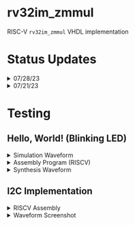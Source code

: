 # rv32im_zmmul
RISC-V ```rv32im_zmmul``` VHDL implementation

# Status Updates  
<details>
  <summary>07/28/23 </summary>
  
  + I2C (Master Write) module added, which simulates and synthesizes.
  + Capable of sending single & multiple bytes at 100 kHz. 
</details>
<details>
  <summary>07/21/23  </summary>
  
  + Basic blinking led program properly synthesized and implemented on Basys 3
    + Using 50 MHz CPU clock  
  + ```zmmul``` instructions not yet implemented 
  + Remaining instructions of rv32i todo
    + https://docs.google.com/document/d/11gn7-yY5YjZeH5jf3WMUH8FKyT9lCqL0K3gcKlKGxgU/edit?usp=sharing
</details>

# Testing
## Hello, World! (Blinking LED)
<details>
  <summary>Simulation Waveform</summary>
  
  ![Simulation Waveform](https://github.com/bitbytebitco/rv32im_zmmul/blob/master/rv32im_zmmul_blinking_led.png?raw=true)
</details>
<details>
  <summary>Assembly Program (RISCV) </summary>
  
  ```
  addi x4, x0, 1
  addi x2, x2, 1
  bltu x2, x4, -4
  xori x8, x8, 0xFFFFFFFF
  sw x8, 0(x5)                         -- x5 holds address of GPIO
  addi x2, x2, -1
  bltu x2, x4, -24  
  ```
</details>
<details>
  <summary>Synthesis Waveform</summary>
  
  #### Synthesized Oscilloscope Output (50 MHz CPU Clock)
  ![Simulation Waveform](https://github.com/bitbytebitco/rv32im_zmmul/blob/master/rv32im_zmmul_blinking_led_oscope.png?raw=true)
</details>

## I2C Implementation
<details>
  <summary>RISCV Assembly</summary>
  
  #### RISCV Assembly
  ```
  addi x12, x0, 0x0A                                 set x12 to 0x0A (first byte to be sent)
  sb x12, 0x0400(x0)                                 set I2C current byte (r_i2c_current_data)
  addi x11, x0, 0x0B                                 set x11 to 0x0B (second byte to be sent)
  addi x2, x0, 0x02                                  (set x2 to 0x02 for byte count)
  sb x2, 0x0401(x0)                                  set I2C byte count (r_i2c_byte_cnt)
  addi x9, x0, 0x03                                  (set x9 for i2c_ctrl_wrd values 'active'=1  and 'i_buffer_clear'=1)
  addi x1, x0, 0x01                                  (set x1 to 1 for use in activating i2c and checking states)
  addi x4, x0, 0x70                                  (set x4 to i2c_addr value)
  sb x4, 0x0404(x0)                                  Set i2c_addr (x404) to device address 0x70
  sb x1, 0x0403(x0)                                  Set i2c_ctrl_wrd (x403) to value at x1 (x"00000001") to ENABLE I2C
  lw x6, 0x0402(x0)                                  load i2c_stat to x6
  beq x6, x1, 40                                     if o_done == 1 then jump forward 10 instructions
  andi x3,x6,0x04                                    set x3 to AND of x6 and BIT2 (testing o_busy)
  srl x3,x3,x2                                       shift right by two
  bltu x3, x1, -16                                   if o_busy < 1 then jump back 4 instructions
  andi x7,x6,0x02                                    set x7 to logical AND of x6 and BIT1 (testing o_buffer_clear)
  srl x7,x7,x1                                       shift right by one
  bltu x7, x1, -28                                   if o_buffer_clear < 1 jump back 6 instructions
  sb x11, 0x0400(x0)                                 set data memory address 0x400 to update (next byte to be sent)
  sb x9, 0x0403(x0)                                  Set i2c_ctrl_wrd (x403) to value at x9  ('active'=1  and 'i_buffer_clear'=1)
  bltu x0, x1, -40                                   jump back 10 instructions
  addi x5, x0, 0x05                                  set x5 to 0x05 (for the next instruction)
  sb x5, 0x0403(x0)                                  Set i2c_ctrl_wrd (x403) to 0b00000101 (`i_done_clear` = 1 and `active` = 1)
  bltu x0, x1, -84                                   jump back to start ( back 21 instructions)    
  ```
</details>

<details>
  <summary>Waveform Screenshot</summary>
  
  #### Synthesized Oscilloscope Output (50 MHz CPU Clock)
![Synthesis Waveform](https://github.com/bitbytebitco/rv32im_zmmul/blob/master/I2C_send_multi_byte_oscope.png?raw=true)
</details>
